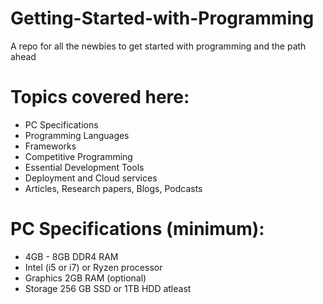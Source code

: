 # Getting-Started-with-Programming
A repo for all the newbies to get started with programming and the path ahead

# Topics covered here:
- PC Specifications 
- Programming Languages
- Frameworks
- Competitive Programming
- Essential Development Tools
- Deployment and Cloud services
- Articles, Research papers, Blogs, Podcasts

# PC Specifications (minimum):
- 4GB - 8GB DDR4 RAM 
- Intel (i5 or i7) or Ryzen processor
- Graphics 2GB RAM (optional)
- Storage 256 GB SSD or 1TB HDD atleast


